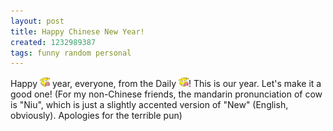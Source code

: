```yaml
---
layout: post
title: Happy Chinese New Year!
created: 1232989387
tags: funny random personal
---
```

Happy <img src="/uploads/logo2.png" alt="Niu" title="Niu" /> year, everyone, from the Daily <img src="/uploads/logo2.png" alt="Cow" title="Cow" />! This is our year. Let's make it a good one! (For my non-Chinese friends, the mandarin pronunciation of cow is "Niu", which is just a slightly accented version of "New" (English, obviously). Apologies for the terrible pun)
